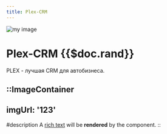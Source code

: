 ```yaml
---
title: Plex-CRM
---
```


![my image](/img/plex.avif)

# Plex-CRM {{$doc.rand}}

PLEX - лучшая CRM для автобизнеса.

::ImageContainer
---
imgUrl: '123'
---
#description
A [rich text](/) will be **rendered** by the component.
::

